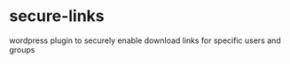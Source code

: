 secure-links
============

wordpress plugin to securely enable download links for specific users and groups
